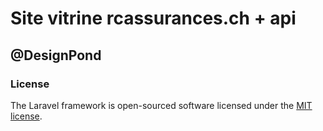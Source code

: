 # Site vitrine rcassurances.ch + api
## @DesignPond
###  License
The Laravel framework is open-sourced software licensed under the [MIT license](https://opensource.org/licenses/MIT).